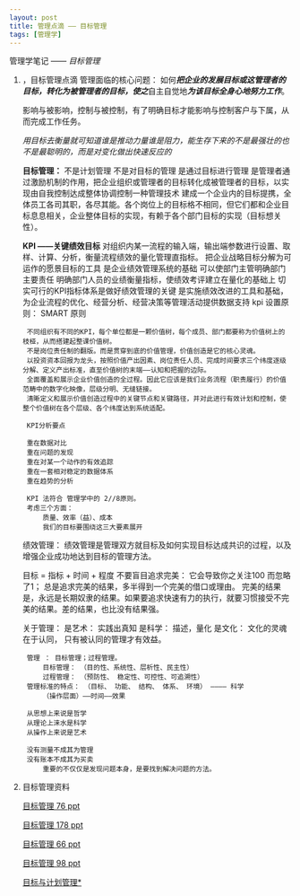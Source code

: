 ```yaml
---
layout: post
title: 管理点滴 —— 目标管理
tags: [管理学]
---
```


管理学笔记 —— *目标管理*
		
1. ，目标管理点滴
	管理面临的核心问题： 如何***把企业的发展目标或这管理者的目标，转化为被管理者的目标，使之***自主自觉地***为该目标全身心地努力工作***。
    
    影响与被影响，控制与被控制，有了明确目标才能影响与控制客户与下属，从而完成工作任务。
    
    *用目标去衡量就可知道谁是推动力量谁是阻力，能生存下来的不是最强壮的也不是最聪明的，而是对变化做出快速反应的*
    
    **目标管理：**
    	不是计划管理
        不是对目标的管理
        是通过目标进行管理
        是管理者通过激励机制的作用，把企业组织或管理者的目标转化成被管理者的目标，以实现由自我控制达成整体协调控制一种管理技术
        建成一个企业内的目标提携，全体员工各司其职，各尽其能。各个岗位上的目标格不相同，但它们都和企业目标息息相关，企业整体目标的实现，有赖于各个部门目标的实现（目标想关性）。
	
    **KPI ——关键绩效目标**
    	对组织内某一流程的输入端，输出端参数进行设置、取样、计算、分析，衡量流程绩效的量化管理直指标。
        把企业战略目标分解为可运作的愿景目标的工具
        是企业绩效管理系统的基础
        可以使部门主管明确部门主要责任
        明确部门人员的业绩衡量指标，使绩效考评建立在量化的基础上
        切实可行的KPI指标体系是做好绩效管理的关键
        是实施绩效改进的工具和基础，为企业流程的优化、经营分析、经营决策等管理活动提供数据支持
        kpi 设置原则： SMART 原则
        
        不同组织有不同的KPI，每个单位都是一颗价值树，每个成员、部门都要称为价值树上的枝桠，从而搭建起整课价值树。
        不是岗位责任制的翻版。而是贯穿到底的价值管理，价值创造是它的核心灵魂。
        以投资资本回报为龙头，按照价值产出因素、岗位责任人员、完成时间要求三个纬度逐级分解、定义产出标准，直至价值树的末端——认知和把握的边际。
        全面覆盖和展示企业价值创造的全过程。因此它应该是我们业务流程（职责履行）的价值范畴中的数字化映像，层级分明、无缝链接。
        清晰定义和展示价值创造过程中的关键节点和关键路径，并对此进行有效计划和控制，使整个价值树在各个层级、各个纬度达到系统适配。
        
        KPI分析要点
        
        重在数据对比
        重在问题的发现
        重在对某一个动作的有效追踪
        重在一套相对稳定的数据体系
        重在趋势的分析
        
        KPI 法符合 管理学中的 2//8原则。
        考虑三个方面：
        	质量、效率（益）、成本
            我们的目标要围绕这三大要素展开
	
    绩效管理：
    	绩效管理是管理双方就目标及如何实现目标达成共识的过程，以及增强企业成功地达到目标的管理方法。
        
	目标 = 指标 + 时间 + 程度
      	不要盲目追求完美： 它会导致你之关注100 而忽略了1； 总是追求完美的结果，多半得到一个完美的借口或理由。
      	完美的结果是，永远是长期奴隶的结果。如果要追求快速有力的执行，就要习惯接受不完美的结果。差的结果，也比没有结果强。
	
    关于管理：
    	是艺术： 实践出真知
        是科学： 描述，量化
        是文化： 文化的灵魂在于认同， 只有被认同的管理才有效益。
        
        管理 ： 目标管理；过程管理。
        	目标管理： （目的性、系统性、层析性、民主性）
            过程管理： （预防性、 稳定性、可控性、可追溯性）
        管理标准的特点： （目标、 功能、 结构、 体系、 环境） ———— 科学
        	（操作层面）——时间——效果
            
        从思想上来说是哲学
        从理论上涞水是科学
        从操作上来说是艺术
        
        没有测量不成其为管理
        没有账本不成其为买卖
        	重要的不仅仅是发现问题本身，是要找到解决问题的方法。
		
2. 目标管理资料
	
    [目标管理 76 ppt](http://www.doc88.com/p-995394650184.html)
    
    [目标管理 178 ppt](http://wenku.baidu.com/link?url=AFKvNdkHzhnVcCv1XpoB94rgYHd8bIwoMbbAXZJGV0S63CeXp40MY61JPOyMDD6Tlglc1rQtQRgm2PbC0gFTt8wIISxQ-ni6DbqQVfykibK)
    
    [目标管理 66 ppt](http://wenku.baidu.com/view/da05df62a98271fe910ef91f.html?re=view)
    
    [目标管理 98 ppt](http://wenku.baidu.com/view/c1403c8771fe910ef12df82b.html)
    
    [目标与计划管理*](http://wenku.baidu.com/view/b71fbb0090c69ec3d5bb75a2.html?re=view)